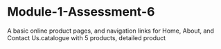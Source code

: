 # Module-1-Assessment-6
A basic online product  pages, and navigation links for Home, About, and Contact Us.catalogue with 5 products, detailed product
